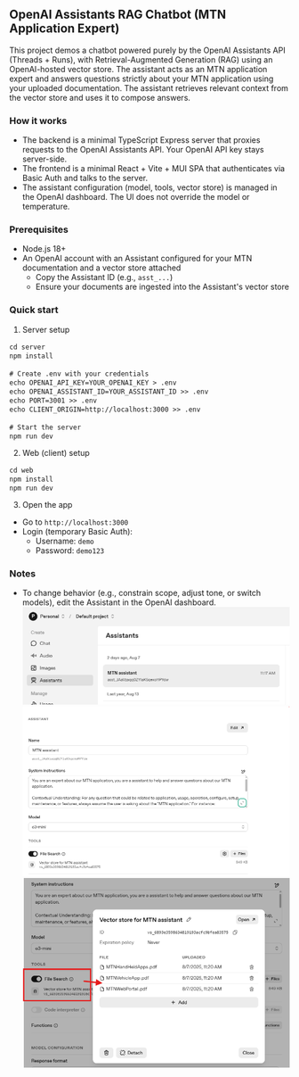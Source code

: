 ## OpenAI Assistants RAG Chatbot (MTN Application Expert)

This project demos a chatbot powered purely by the OpenAI Assistants API (Threads + Runs), with Retrieval-Augmented Generation (RAG) using an OpenAI-hosted vector store. The assistant acts as an MTN application expert and answers questions strictly about your MTN application using your uploaded documentation. The assistant retrieves relevant context from the vector store and uses it to compose answers.

### How it works
- The backend is a minimal TypeScript Express server that proxies requests to the OpenAI Assistants API. Your OpenAI API key stays server-side.
- The frontend is a minimal React + Vite + MUI SPA that authenticates via Basic Auth and talks to the server.
- The assistant configuration (model, tools, vector store) is managed in the OpenAI dashboard. The UI does not override the model or temperature.

### Prerequisites
- Node.js 18+
- An OpenAI account with an Assistant configured for your MTN documentation and a vector store attached
  - Copy the Assistant ID (e.g., `asst_...`)
  - Ensure your documents are ingested into the Assistant's vector store

### Quick start
1) Server setup
```
cd server
npm install

# Create .env with your credentials
echo OPENAI_API_KEY=YOUR_OPENAI_KEY > .env
echo OPENAI_ASSISTANT_ID=YOUR_ASSISTANT_ID >> .env
echo PORT=3001 >> .env
echo CLIENT_ORIGIN=http://localhost:3000 >> .env

# Start the server
npm run dev
```

2) Web (client) setup
```
cd web
npm install
npm run dev
```

3) Open the app
- Go to `http://localhost:3000`
- Login (temporary Basic Auth):
  - Username: `demo`
  - Password: `demo123`

### Notes
- To change behavior (e.g., constrain scope, adjust tone, or switch models), edit the Assistant in the OpenAI dashboard.
![OpenAI-assistants](images\OpenAI-assistants.png)
![assistant-main](images\assistant-main.png)
![vector-store](images\vector-store.png)
